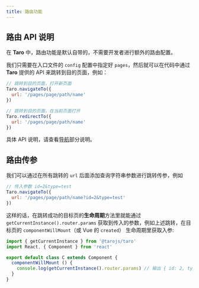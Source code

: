 ```yaml
---
title: 路由功能
---
```


## 路由 API 说明

在 **Taro** 中，路由功能是默认自带的，不需要开发者进行额外的路由配置。

我们只需要在入口文件的 `config` 配置中指定好 `pages`，然后就可以在代码中通过 **Taro** 提供的 API 来跳转到目的页面，例如：

```jsx
// 跳转到目的页面，打开新页面
Taro.navigateTo({
  url: '/pages/page/path/name'
})

// 跳转到目的页面，在当前页面打开
Taro.redirectTo({
  url: '/pages/page/path/name'
})
```

具体 API 说明，请查看[导航](./apis/route/navigateTo)部分说明。

## 路由传参

我们可以通过在所有跳转的 `url` 后面添加查询字符串参数进行跳转传参，例如

```jsx
// 传入参数 id=2&type=test
Taro.navigateTo({
  url: '/pages/page/path/name?id=2&type=test'
})

```

这样的话，在跳转成功的目标页的**生命周期**方法里就能通过 `getCurrentInstance().router.params` 获取到传入的参数，例如上述跳转，在目标页的 `componentWillMount`（或 Vue 的 `created`） 生命周期里获取入参:

```jsx
import { getCurrentInstance } from '@tarojs/taro'
import React, { Component } from 'react'

export default class C extends Component {
  componentWillMount () {
    console.log(getCurrentInstance().router.params) // 输出 { id: 2, type: 'test' }
  }
}
```
